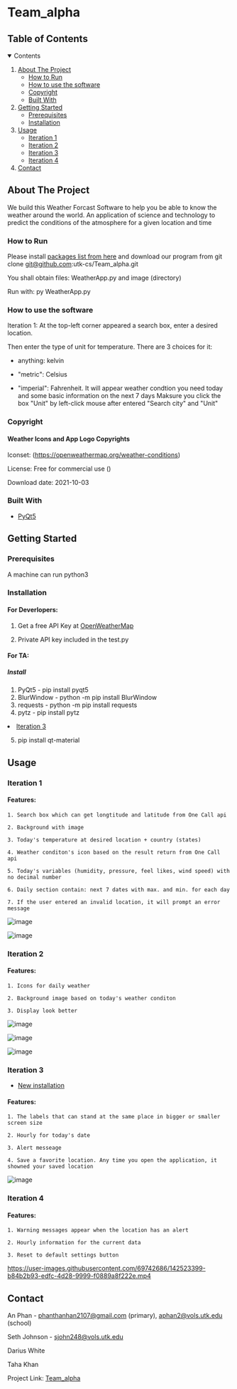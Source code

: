 # Team_alpha

<!-- TABLE OF CONTENTS -->
## Table of Contents
<details open="open">
  <summary>Contents</summary>
  <ol>
    <li>
      <a href="#about-the-project">About The Project</a>
      <ul>
        <li><a href=#how-to-run>How to Run</a></li>
        <li><a href=#how-to-use-the-software>How to use the software</a></li>
        <li><a href="#copyright">Copyright</a></li>
        <li><a href="#built-with">Built With</a></li>
      </ul>
    </li>
    <li>
      <a href="#getting-started">Getting Started</a>
      <ul>
        <li><a href="#prerequisites">Prerequisites</a></li>
        <li><a href="#installation">Installation</a></li>
      </ul>
    </li>
    <li>
      <a href="#usage">Usage</a>
      <ul>
        <li><a href=#iteration-1>Iteration 1</a></li>
        <li><a href=#iteration-2>Iteration 2</a></li>
        <li><a href=#iteration-3>Iteration 3</a></li>
        <li><a href=#iteration-4>Iteration 4</a></li>
      </ul>
    </li>
    <li><a href="#contact">Contact</a></li>
  </ol>
</details>



## About The Project

We build this Weather Forcast Software to help you be able to know the weather around the world. An application of science and technology to predict the conditions of the atmosphere for a given location and time

### How to Run
Please install <a href="#built-with">packages list from here</a> and download our program from git clone git@github.com:utk-cs/Team_alpha.git

You shall obtain files: WeatherApp.py and image (directory)

Run with: py WeatherApp.py

### How to use the software
Iteration 1: 
At the top-left corner appeared a search box, enter a desired location. 

Then enter the type of unit for temperature. There are 3 choices for it:

  - anything: kelvin 
   
  - "metric": Celsius
  
  - "imperial": Fahrenheit.
It will appear weather condtion you need today and some basic information on the next 7 days
Maksure you click the box "Unit" by left-click mouse after entered "Search city" and "Unit"
### Copyright
#### Weather Icons and App Logo Copyrights
Iconset: (https://openweathermap.org/weather-conditions)

License: Free for commercial use ()

Download date: 2021-10-03

### Built With
* [PyQt5](https://pypi.org/project/PyQt5/#/)

<!-- GETTING STARTED -->
## Getting Started

### Prerequisites
A machine can run python3

### Installation

#### For Deverlopers:
   1. Get a free API Key at [OpenWeatherMap](https://openweathermap.org/api)

   2. Private API key included in the test.py

#### For TA:
  ##### Install 
  1. PyQt5 - pip install pyqt5
  2. BlurWindow - python -m pip install BlurWindow
  3. requests - python -m pip install requests
  4. pytz - pip install pytz
  
  <li><a href=#iteration-3>Iteration 3</a></li>

  5. pip install qt-material

## Usage

### Iteration 1
#### Features:
    1. Search box which can get longtitude and latitude from One Call api
  
    2. Background with image
    
    3. Today's temperature at desired location + country (states)
    
    4. Weather conditon's icon based on the result return from One Call api
    
    5. Today's variables (humidity, pressure, feel likes, wind speed) with no decimal number
    
    6. Daily section contain: next 7 dates with max. and min. for each day
    
    7. If the user entered an invalid location, it will prompt an error message
    

![image](https://user-images.githubusercontent.com/69742686/136226257-05348064-c12a-4f4f-bc6e-eba882a87968.png)

![image](https://user-images.githubusercontent.com/69742686/136229137-aa9eeed2-235d-4653-b748-2798643b72db.png)

### Iteration 2
#### Features:
    1. Icons for daily weather
    
    2. Background image based on today's weather conditon
    
    3. Display look better 
    
![image](https://user-images.githubusercontent.com/69742686/138382342-080cf33c-b1cb-4813-8f2e-74b214359694.png)

![image](https://user-images.githubusercontent.com/69742686/138382951-9fd464fe-e418-4793-9c66-402734052361.png)

![image](https://user-images.githubusercontent.com/69742686/138382965-d4749bde-a013-43f7-a850-5ddc3b0967d4.png)

### Iteration 3

<ul>
    <li><a href="#installation">New installation</a></li>
</ul>


#### Features:
    1. The labels that can stand at the same place in bigger or smaller screen size
    
    2. Hourly for today's date
    
    3. Alert messeage 
    
    4. Save a favorite location. Any time you open the application, it showned your saved location
    
![image](https://user-images.githubusercontent.com/69742686/140447882-eaf69c83-a2d7-4ef8-80e0-511141f7e6fd.png)


### Iteration 4

#### Features:
    1. Warning messages appear when the location has an alert
    
    2. Hourly information for the current data
    
    3. Reset to default settings button


https://user-images.githubusercontent.com/69742686/142523399-b84b2b93-edfc-4d28-9999-f0889a8f222e.mp4



## Contact
An Phan - phanthanhan2107@gmail.com (primary), aphan2@vols.utk.edu (school)

Seth Johnson - sjohn248@vols.utk.edu

Darius White

Taha Khan

Project Link: [Team_alpha](https://github.com/utk-cs/Team_alpha)
